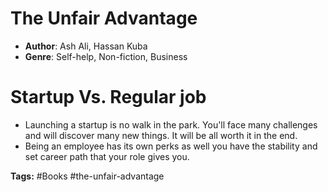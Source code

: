 # The Unfair Advantage
- **Author**: Ash Ali, Hassan Kuba
- **Genre**: Self-help, Non-fiction, Business

# Startup Vs. Regular job
- Launching a startup is no walk in the park. You'll face many challenges and will discover many new things. It will be all worth it in the end.
- Being an employee has its own perks as well you have the stability and set career path that your role gives you.

**Tags:** #Books  #the-unfair-advantage